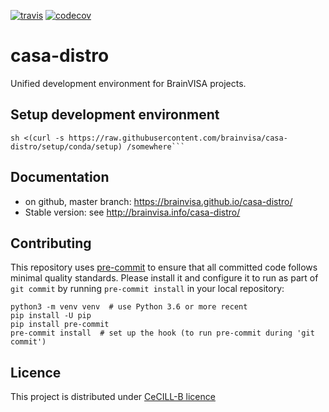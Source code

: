 [![travis](https://travis-ci.com/brainvisa/casa-distro.svg?branch=master)](https://travis-ci.com/brainvisa/casa-distro)
[![codecov](https://codecov.io/gh/brainvisa/casa-distro/branch/master/graph/badge.svg)](https://codecov.io/gh/brainvisa/casa-distro)

# casa-distro
Unified development environment for BrainVISA projects.

## Setup development environment

```shell
sh <(curl -s https://raw.githubusercontent.com/brainvisa/casa-distro/setup/conda/setup) /somewhere```
```

## Documentation

* on github, master branch: https://brainvisa.github.io/casa-distro/
* Stable version: see http://brainvisa.info/casa-distro/

## Contributing

This repository uses [pre-commit](https://pre-commit.com/) to ensure that all committed code follows minimal quality standards. Please install it and configure it to run as part of ``git commit`` by running ``pre-commit install`` in your local repository:

```shell
python3 -m venv venv  # use Python 3.6 or more recent
pip install -U pip
pip install pre-commit
pre-commit install  # set up the hook (to run pre-commit during 'git commit')
```


## Licence
This project is distributed under [CeCILL-B licence](http://www.cecill.info/licences/Licence_CeCILL-B_V1-en.html)
